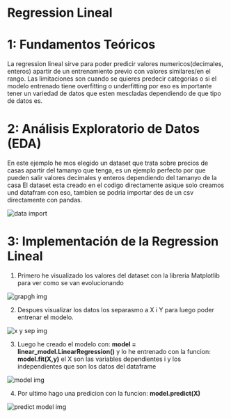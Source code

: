 # Regression Lineal

# 1: Fundamentos Teóricos
La regression lineal sirve para poder predicir valores numericos(decimales, enteros) apartir de un entrenamiento previo con valores similares/en el rango. 
Las limitaciones son cuando se quieres predecir categorias o si el modelo entrenado tiene overfitting o underfitting por eso es importante tener un variedad de datos que esten mescladas dependiendo de que tipo de datos es.

# 2: Análisis Exploratorio de Datos (EDA)
En este ejemplo he mos elegido un dataset que trata sobre precios de casas apartir del tamanyo que tenga, es un ejemplo perfecto por que pueden salir valores decimales y enteros dependiendo del tamanyo de la casa
El dataset esta creado en el codigo directamente asique solo creamos und datafram con eso, tambien se podria importar des de un csv directamente con pandas.

![data import](https://github.com/AntFri/SAA/blob/main/Aprendizaje%20Supervisado/Regresi%C3%B3n/regresion%20lineal%20y%20polinomia/msedge_zBjcLFOfA5.png)

# 3: Implementación de la Regression Lineal
1. Primero he visualizado los valores del dataset con la libreria Matplotlib para ver como se van evolucionando

![grapgh img](https://github.com/AntFri/SAA/blob/main/Aprendizaje%20Supervisado/Regresi%C3%B3n/regresion%20lineal%20y%20polinomia/msedge_eAWd9qan4W.png)

2. Despues visualizar los datos los separasmo a X i Y para luego poder entrenar el modelo.

![x y sep img](https://github.com/AntFri/SAA/blob/main/Aprendizaje%20Supervisado/Regresi%C3%B3n/regresion%20lineal%20y%20polinomia/msedge_7THumbhZhj.png)


3. Luego he creado el modelo con: **model = linear_model.LinearRegression()** y lo he entrenado con la funcion: **model.fit(X,y)** el X son las variables dependientes i y los independientes que son los datos del dataframe

![model img](https://github.com/AntFri/SAA/blob/main/Aprendizaje%20Supervisado/Regresi%C3%B3n/regresion%20lineal%20y%20polinomia/msedge_uqjmrpy3vE.png)

4. Por ultimo hago una predicion con la funcion: **model.predict(X)**

![predict model img](https://github.com/AntFri/SAA/blob/main/Aprendizaje%20Supervisado/Regresi%C3%B3n/regresion%20lineal%20y%20polinomia/msedge_spawu6D02J.png)
